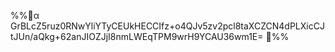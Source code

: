 %%🔐α GrBLcZ5ruz0RNwYliYTyCEUkHECCIfz+o4QJv5zv2pcl8taXCZCN4dPLXicCJtJUn/aQkg+62anJIOZJjI8nmLWEqTPM9wrH9YCAU36wm1E= 🔐%%